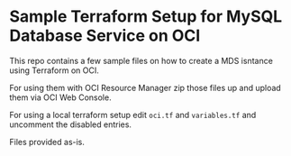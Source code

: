 Sample Terraform Setup for MySQL Database Service on OCI
========================================================

This repo contains a few sample files on how to create a MDS isntance using
Terraform on OCI.

For using them with OCI Resource Manager zip those files up and upload them
via OCI Web Console.

For using a local terraform setup edit `oci.tf` and `variables.tf` and
uncomment the disabled entries.

Files provided as-is.
